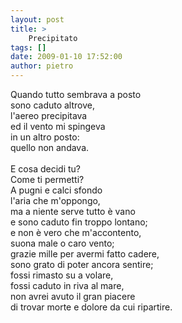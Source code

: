```yaml
---
layout: post
title: >
    Precipitato
tags: []
date: 2009-01-10 17:52:00
author: pietro
---
```

Quando tutto sembrava a posto<br/>sono caduto altrove,<br/>l'aereo precipitava<br/>ed il vento mi spingeva<br/>in un altro posto:<br/>quello non andava.<br/><br/>E cosa decidi tu?<br/>Come ti permetti?<br/>A pugni e calci sfondo<br/>l'aria che m'oppongo,<br/>ma a niente serve tutto è vano<br/>e sono caduto fin troppo lontano;<br/>e non è vero che m'accontento,<br/>suona male o caro vento;<br/>grazie mille per avermi fatto cadere,<br/>sono grato di poter ancora sentire;<br/>fossi rimasto su a volare,<br/>fossi caduto in riva al mare,<br/>non avrei avuto il gran piacere<br/>di trovar morte e dolore da cui ripartire.
